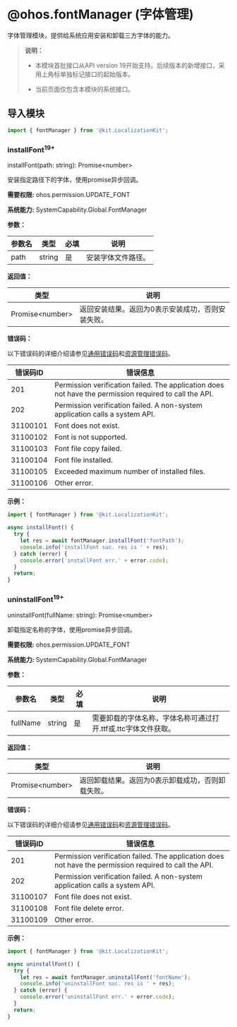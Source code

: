 # @ohos.fontManager (字体管理)

字体管理模块，提供给系统应用安装和卸载三方字体的能力。

>  **说明：**
>  
>  - 本模块首批接口从API version 19开始支持。后续版本的新增接口，采用上角标单独标记接口的起始版本。
>
>  - 当前页面仅包含本模块的系统接口。

## 导入模块

```js
import { fontManager } from '@kit.LocalizationKit';
```

### installFont<sup>19+</sup>

installFont(path: string): Promise&lt;number&gt;

安装指定路径下的字体，使用promise异步回调。

**需要权限:** ohos.permission.UPDATE_FONT

**系统能力:** SystemCapability.Global.FontManager

**参数：** 

| 参数名   | 类型     | 必填   | 说明    |
| ----- | ------ | ---- | ----- |
| path | string | 是    | 安装字体文件路径。 |

**返回值：**

| 类型                    | 说明                     |
| --------------------- | ---------------------- |
| Promise&lt;number&gt; | 返回安装结果。返回为0表示安装成功，否则安装失败。 |

**错误码：**

以下错误码的详细介绍请参见[通用错误码](../errorcode-universal.md)和[资源管理错误码](errorcode-resource-manager.md)。

| 错误码ID | 错误信息 |
| -------- | ---------------------------------------- |
| 201 | Permission verification failed. The application does not have the permission required to call the API.            |
| 202 | Permission verification failed. A non-system application calls a system API.          |
| 31100101 | Font does not exist.          |
| 31100102 | Font is not supported.        |
| 31100103 | Font file copy failed.        |
| 31100104 | Font file installed.          |
| 31100105 | Exceeded maximum number of installed files.     |
| 31100106 | Other error.     |

**示例：**
  ```ts
  import { fontManager } from '@kit.LocalizationKit';

  async installFont() {
    try {
      let res = await fontManager.installFont('fontPath');
      console.info('installFont suc. res is ' + res);
    } catch (error) {
      console.error('installFont err.' + error.code);
    }
    return;
  }
  ```

### uninstallFont<sup>19+</sup>

uninstallFont(fullName: string): Promise&lt;number&gt;

卸载指定名称的字体，使用promise异步回调。

**需要权限:** ohos.permission.UPDATE_FONT

**系统能力:** SystemCapability.Global.FontManager

**参数：** 

| 参数名   | 类型     | 必填   | 说明    |
| ----- | ------ | ---- | ----- |
| fullName | string | 是    | 需要卸载的字体名称，字体名称可通过打开.ttf或.ttc字体文件获取。 |

**返回值：**

| 类型                    | 说明                     |
| --------------------- | ---------------------- |
| Promise&lt;number&gt; | 返回卸载结果。返回为0表示卸载成功，否则卸载失败。 |

**错误码：**

以下错误码的详细介绍请参见[通用错误码](../errorcode-universal.md)和[资源管理错误码](errorcode-resource-manager.md)。

| 错误码ID | 错误信息 |
| -------- | ---------------------------------------- |
| 201 | Permission verification failed. The application does not have the permission required to call the API.            |
| 202 | Permission verification failed. A non-system application calls a system API.          |
| 31100107 | Font file does not exist.    |
| 31100108 | Font file delete error.      |
| 31100109 | Other error.                 |

**示例：**
  ```ts
  import { fontManager } from '@kit.LocalizationKit';

  async uninstallFont() {
    try {
      let res = await fontManager.uninstallFont('fontName');
      console.info('uninstallFont suc. res is ' + res);
    } catch (error) {
      console.error('uninstallFont err.' + error.code);
    }
    return;
  }
  ```
